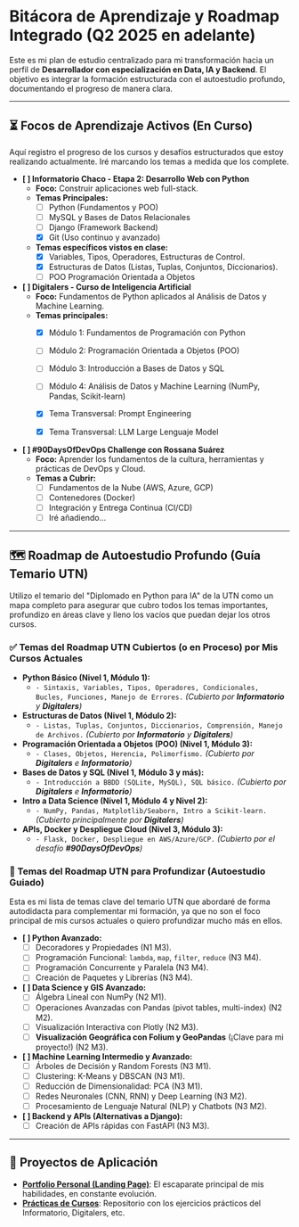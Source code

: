 # Bitácora de Aprendizaje y Roadmap Integrado (Q2 2025 en adelante)

Este es mi plan de estudio centralizado para mi transformación hacia un perfil de **Desarrollador con especialización en Data, IA y Backend**. El objetivo es integrar la formación estructurada con el autoestudio profundo, documentando el progreso de manera clara.

---

## ⏳ Focos de Aprendizaje Activos (En Curso)

Aquí registro el progreso de los cursos y desafíos estructurados que estoy realizando actualmente. Iré marcando los temas a medida que los complete.

* **[ ] Informatorio Chaco - Etapa 2: Desarrollo Web con Python**
    * **Foco:** Construir aplicaciones web full-stack.
    * **Temas Principales:**
        * [ ] Python (Fundamentos y POO)
        * [ ] MySQL y Bases de Datos Relacionales
        * [ ] Django (Framework Backend)
        * [x] Git (Uso continuo y avanzado)
    * **Temas específicos vistos en clase:**
        * [x] Variables, Tipos, Operadores, Estructuras de Control.
        * [x] Estructuras de Datos (Listas, Tuplas, Conjuntos, Diccionarios).
        * [ ] POO Programación Orientada a Objetos

* **[ ] Digitalers - Curso de Inteligencia Artificial**
    * **Foco:** Fundamentos de Python aplicados al Análisis de Datos y Machine Learning.
    * **Temas principales:**
        * [x] Módulo 1: Fundamentos de Programación con Python
        * [ ] Módulo 2: Programación Orientada a Objetos (POO)
        * [ ] Módulo 3: Introducción a Bases de Datos y SQL
        * [ ] Módulo 4: Análisis de Datos y Machine Learning (NumPy, Pandas, Scikit-learn)
        * [x] Tema Transversal: Prompt Engineering
        * [x] Tema Transversal: LLM Large Lenguaje Model


* **[ ] #90DaysOfDevOps Challenge con Rossana Suárez**
    * **Foco:** Aprender los fundamentos de la cultura, herramientas y prácticas de DevOps y Cloud.
    * **Temas a Cubrir:** 
        * [ ] Fundamentos de la Nube (AWS, Azure, GCP)
        * [ ] Contenedores (Docker)
        * [ ] Integración y Entrega Continua (CI/CD)
        * [ ] Iré añadiendo...

---

## 🗺️ Roadmap de Autoestudio Profundo (Guía Temario UTN)

Utilizo el temario del "Diplomado en Python para IA" de la UTN como un mapa completo para asegurar que cubro todos los temas importantes, profundizo en áreas clave y lleno los vacíos que puedan dejar los otros cursos.

### ✅ Temas del Roadmap UTN Cubiertos (o en Proceso) por Mis Cursos Actuales

* **Python Básico (Nivel 1, Módulo 1):**
    * `- Sintaxis, Variables, Tipos, Operadores, Condicionales, Bucles, Funciones, Manejo de Errores.` *(Cubierto por **Informatorio** y **Digitalers**)*
* **Estructuras de Datos (Nivel 1, Módulo 2):**
    * `- Listas, Tuplas, Conjuntos, Diccionarios, Comprensión, Manejo de Archivos.` *(Cubierto por **Informatorio** y **Digitalers**)*
* **Programación Orientada a Objetos (POO) (Nivel 1, Módulo 3):**
    * `- Clases, Objetos, Herencia, Polimorfismo.` *(Cubierto por **Digitalers** e **Informatorio**)*
* **Bases de Datos y SQL (Nivel 1, Módulo 3 y más):**
    * `- Introducción a BBDD (SQLite, MySQL), SQL básico.` *(Cubierto por **Digitalers** e **Informatorio**)*
* **Intro a Data Science (Nivel 1, Módulo 4 y Nivel 2):**
    * `- NumPy, Pandas, Matplotlib/Seaborn, Intro a Scikit-learn.` *(Cubierto principalmente por **Digitalers**)*
* **APIs, Docker y Despliegue Cloud (Nivel 3, Módulo 3):**
    * `- Flask, Docker, Despliegue en AWS/Azure/GCP.` *(Cubierto por el desafío **#90DaysOfDevOps**)*

### 🎯 Temas del Roadmap UTN para Profundizar (Autoestudio Guiado)

Esta es mi lista de temas clave del temario UTN que abordaré de forma autodidacta para complementar mi formación, ya que no son el foco principal de mis cursos actuales o quiero profundizar mucho más en ellos.

* **[ ] Python Avanzado:**
    * [ ] Decoradores y Propiedades (N1 M3).
    * [ ] Programación Funcional: `lambda`, `map`, `filter`, `reduce` (N3 M4).
    * [ ] Programación Concurrente y Paralela (N3 M4).
    * [ ] Creación de Paquetes y Librerías (N3 M4).
* **[ ] Data Science y GIS Avanzado:**
    * [ ] Álgebra Lineal con NumPy (N2 M1).
    * [ ] Operaciones Avanzadas con Pandas (pivot tables, multi-index) (N2 M2).
    * [ ] Visualización Interactiva con Plotly (N2 M3).
    * [ ] **Visualización Geográfica con Folium y GeoPandas** (¡Clave para mi proyecto!) (N2 M3).
* **[ ] Machine Learning Intermedio y Avanzado:**
    * [ ] Árboles de Decisión y Random Forests (N3 M1).
    * [ ] Clustering: K-Means y DBSCAN (N3 M1).
    * [ ] Reducción de Dimensionalidad: PCA (N3 M1).
    * [ ] Redes Neuronales (CNN, RNN) y Deep Learning (N3 M2).
    * [ ] Procesamiento de Lenguaje Natural (NLP) y Chatbots (N3 M2).
* **[ ] Backend y APIs (Alternativas a Django):**
    * [ ] Creación de APIs rápidas con FastAPI (N3 M3).

---

## 📂 Proyectos de Aplicación

* **[Portfolio Personal (Landing Page)](./portfolio/)**: El escaparate principal de mis habilidades, en constante evolución.
* **[Prácticas de Cursos](./ruta-a-tu-repo-de-practicas/)**: Repositorio con los ejercicios prácticos del Informatorio, Digitalers, etc.